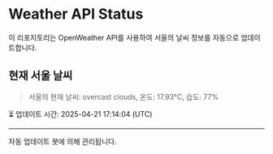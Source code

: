
# Weather API Status

이 리포지토리는 OpenWeather API를 사용하여 서울의 날씨 정보를 자동으로 업데이트합니다.

## 현재 서울 날씨
> 서울의 현재 날씨: overcast clouds, 온도: 17.93°C, 습도: 77%

⏳ 업데이트 시간: 2025-04-21 17:14:04 (UTC)

---
자동 업데이트 봇에 의해 관리됩니다.
